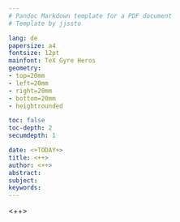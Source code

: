 ```yaml
---
# Pandoc Markdown template for a PDF document  
# Template by jjssto

lang: de
papersize: a4
fontsize: 12pt
mainfont: TeX Gyre Heros
geometry:
- top=20mm
- left=20mm
- right=20mm
- bottom=20mm
- heightrounded

toc: false
toc-depth: 2
secumdepth: 1

date: <+TODAY+>
title: <++>
author: <++>
abstract:  
subject:
keywords:
---
```


<++>
